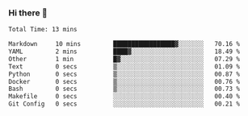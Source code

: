 ### Hi there 👋

<!--
**onenewcode/onenewcode** is a ✨ _special_ ✨ repository because its `README.md` (this file) appears on your GitHub profile.

Here are some ideas to get you started:

- 🔭 I’m currently working on ...
- 🌱 I’m currently learning ...
- 👯 I’m looking to collaborate on ...
- 🤔 I’m looking for help with ...
- 💬 Ask me about ...
- 📫 How to reach me: ...
- 😄 Pronouns: ...
- ⚡ Fun fact: ...
-->

<!--START_SECTION:waka-->

```txt
Total Time: 13 mins

Markdown     10 mins         █████████████████▓░░░░░░░   70.16 %
YAML         2 mins          ████▓░░░░░░░░░░░░░░░░░░░░   18.49 %
Other        1 min           █▓░░░░░░░░░░░░░░░░░░░░░░░   07.29 %
Text         0 secs          ▒░░░░░░░░░░░░░░░░░░░░░░░░   01.09 %
Python       0 secs          ▒░░░░░░░░░░░░░░░░░░░░░░░░   00.87 %
Docker       0 secs          ▒░░░░░░░░░░░░░░░░░░░░░░░░   00.76 %
Bash         0 secs          ▒░░░░░░░░░░░░░░░░░░░░░░░░   00.73 %
Makefile     0 secs          ░░░░░░░░░░░░░░░░░░░░░░░░░   00.40 %
Git Config   0 secs          ░░░░░░░░░░░░░░░░░░░░░░░░░   00.21 %
```

<!--END_SECTION:waka-->
